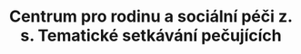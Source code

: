 ---
id: 65cfc4db-e96f-4ad8-b667-a1712a078b6d
title: Centrum pro rodinu a sociální péči z. s. Tematické setkávání pečujících
price: 10
year: 2014
description: Náplní tohoto projektu je podpůrná práce s rodinami, které pečují o děti se zdravotním postižením. Cílem je vytvořit pro pečující osoby bezpečné prostředí, kde mohou otevřeně sdílet své obavy, těžkosti a problémy, které při své každodenní péči o děti s postižením řeší. A za podpory ostatních rodičů a zejména odborných zaměstnanců hledat možnosti jejich řešení.
kouskovani: false
locationName: undefined
position:
  lng: 18.2487708245592
  lat: 49.81003678636713
---